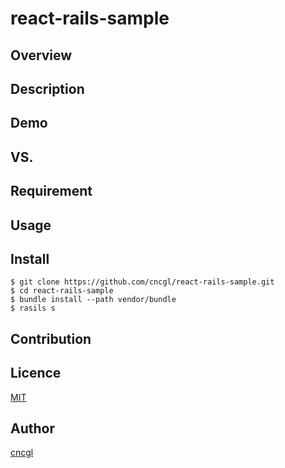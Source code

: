 # react-rails-sample

## Overview

## Description

## Demo

## VS. 

## Requirement

## Usage

## Install

```
$ git clone https://github.com/cncgl/react-rails-sample.git
$ cd react-rails-sample
$ bundle install --path vendor/bundle
$ rasils s
```

## Contribution

## Licence

[MIT](https://github.com/tcnksm/tool/blob/master/LICENCE)

## Author

[cncgl](https://github.com/cncgl)
